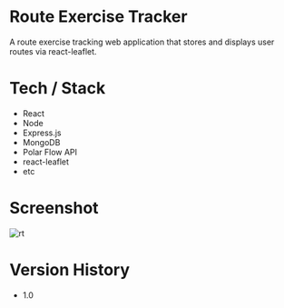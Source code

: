 # Route Exercise Tracker

A route exercise tracking web application that stores and displays user routes via react-leaflet.

# Tech / Stack
* React
* Node
* Express.js
* MongoDB
* Polar Flow API
* react-leaflet
* etc

# Screenshot
![rt](https://github.com/ykdot/Route_Exercise_Tracker/assets/67076753/42c638c0-9598-495a-9008-f8de0ef572b2)

# Version History
* 1.0
